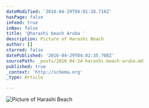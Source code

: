 ```yaml
---
dateModified: '2016-04-29T04:01:28.716Z'
hasPage: false
inFeed: true
inNav: false
title: '@harashi beach Aruba '
description: Picture of Harashi Beach
author: []
starred: false
datePublished: '2016-04-29T04:02:35.708Z'
sourcePath: _posts/2016-04-24-harashi-beach-aruba.md
published: true
_context: 'http://schema.org'
_type: Article

---
```

![Picture of Harashi Beach](https://the-grid-user-content.s3-us-west-2.amazonaws.com/e73e0601-9a72-4784-bb12-154cac55956f.jpg)